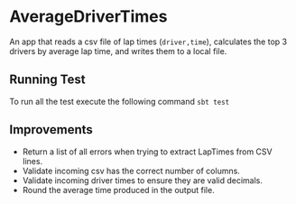 # AverageDriverTimes 

An app that reads a csv file of lap times (`driver,time`), calculates the top 3 drivers by average lap time,
and writes them to a local file.

## Running Test
To run all the test execute the following command `sbt test`

## Improvements
- Return a list of all errors when trying to extract LapTimes from CSV lines.
- Validate incoming csv has the correct number of columns.
- Validate incoming driver times to ensure they are valid decimals.
- Round the average time produced in the output file.
